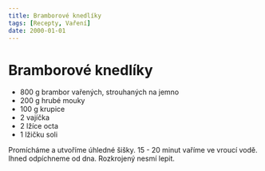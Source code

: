 ```yaml
---
title: Bramborové knedlíky
tags: [Recepty, Vaření]
date: 2000-01-01
---
```


# Bramborové knedlíky

* 800 g brambor vařených, strouhaných na jemno
* 200 g hrubé mouky
* 100 g krupice
* 2 vajíčka
* 2 lžíce octa
* 1 lžičku soli

Promícháme a utvoříme úhledné šišky. 15 - 20 minut vaříme ve vroucí vodě.
Ihned odpíchneme od dna. Rozkrojený nesmí lepit.
